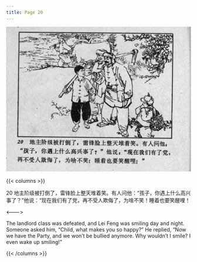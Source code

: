 ```yaml
---
title: Page 20
---
```


![leifeng page](./../../images/leifeng/seifert0522_lf_0026_0.jpg)

{{< columns >}}

20 地主阶级被打倒了，雷锋脸上整天堆着笑。有人问他：“孩子，你遇上什么高兴事了？”他说：“现在我们有了党，再不受人欺侮了，为啥不笑！睡着也要笑醒哩！

<--->

The landlord class was defeated, and Lei Feng was smiling day and night. Someone asked him, “Child, what makes you so happy?” He replied, “Now we have the Party, and we won’t be bullied anymore. Why wouldn’t I smile? I even wake up smiling!”

{{< /columns >}}
